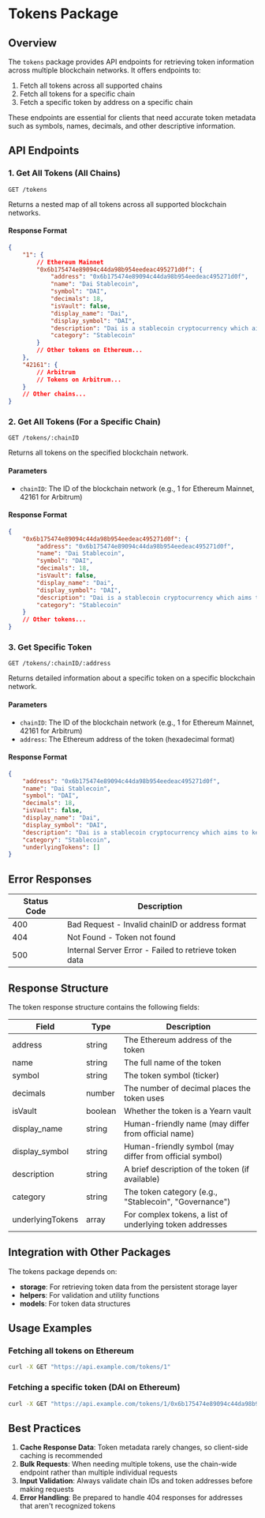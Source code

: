 # Tokens Package

## Overview

The `tokens` package provides API endpoints for retrieving token information across multiple blockchain networks. It offers endpoints to:

1. Fetch all tokens across all supported chains
2. Fetch all tokens for a specific chain
3. Fetch a specific token by address on a specific chain

These endpoints are essential for clients that need accurate token metadata such as symbols, names, decimals, and other descriptive information.

## API Endpoints

### 1. Get All Tokens (All Chains)

```
GET /tokens
```

Returns a nested map of all tokens across all supported blockchain networks.

#### Response Format

```json
{
	"1": {
		// Ethereum Mainnet
		"0x6b175474e89094c44da98b954eedeac495271d0f": {
			"address": "0x6b175474e89094c44da98b954eedeac495271d0f",
			"name": "Dai Stablecoin",
			"symbol": "DAI",
			"decimals": 18,
			"isVault": false,
			"display_name": "Dai",
			"display_symbol": "DAI",
			"description": "Dai is a stablecoin cryptocurrency which aims to keep its value as close to one United States dollar as possible through an automated system of smart contracts on the Ethereum blockchain",
			"category": "Stablecoin"
		}
		// Other tokens on Ethereum...
	},
	"42161": {
		// Arbitrum
		// Tokens on Arbitrum...
	}
	// Other chains...
}
```

### 2. Get All Tokens (For a Specific Chain)

```
GET /tokens/:chainID
```

Returns all tokens on the specified blockchain network.

#### Parameters

- `chainID`: The ID of the blockchain network (e.g., 1 for Ethereum Mainnet, 42161 for Arbitrum)

#### Response Format

```json
{
	"0x6b175474e89094c44da98b954eedeac495271d0f": {
		"address": "0x6b175474e89094c44da98b954eedeac495271d0f",
		"name": "Dai Stablecoin",
		"symbol": "DAI",
		"decimals": 18,
		"isVault": false,
		"display_name": "Dai",
		"display_symbol": "DAI",
		"description": "Dai is a stablecoin cryptocurrency which aims to keep its value as close to one United States dollar as possible through an automated system of smart contracts on the Ethereum blockchain",
		"category": "Stablecoin"
	}
	// Other tokens...
}
```

### 3. Get Specific Token

```
GET /tokens/:chainID/:address
```

Returns detailed information about a specific token on a specific blockchain network.

#### Parameters

- `chainID`: The ID of the blockchain network (e.g., 1 for Ethereum Mainnet, 42161 for Arbitrum)
- `address`: The Ethereum address of the token (hexadecimal format)

#### Response Format

```json
{
	"address": "0x6b175474e89094c44da98b954eedeac495271d0f",
	"name": "Dai Stablecoin",
	"symbol": "DAI",
	"decimals": 18,
	"isVault": false,
	"display_name": "Dai",
	"display_symbol": "DAI",
	"description": "Dai is a stablecoin cryptocurrency which aims to keep its value as close to one United States dollar as possible through an automated system of smart contracts on the Ethereum blockchain",
	"category": "Stablecoin",
	"underlyingTokens": []
}
```

## Error Responses

| Status Code | Description                                           |
| ----------- | ----------------------------------------------------- |
| 400         | Bad Request - Invalid chainID or address format       |
| 404         | Not Found - Token not found                           |
| 500         | Internal Server Error - Failed to retrieve token data |

## Response Structure

The token response structure contains the following fields:

| Field            | Type    | Description                                              |
| ---------------- | ------- | -------------------------------------------------------- |
| address          | string  | The Ethereum address of the token                        |
| name             | string  | The full name of the token                               |
| symbol           | string  | The token symbol (ticker)                                |
| decimals         | number  | The number of decimal places the token uses              |
| isVault          | boolean | Whether the token is a Yearn vault                       |
| display_name     | string  | Human-friendly name (may differ from official name)      |
| display_symbol   | string  | Human-friendly symbol (may differ from official symbol)  |
| description      | string  | A brief description of the token (if available)          |
| category         | string  | The token category (e.g., "Stablecoin", "Governance")    |
| underlyingTokens | array   | For complex tokens, a list of underlying token addresses |

## Integration with Other Packages

The tokens package depends on:

- **storage**: For retrieving token data from the persistent storage layer
- **helpers**: For validation and utility functions
- **models**: For token data structures

## Usage Examples

### Fetching all tokens on Ethereum

```bash
curl -X GET "https://api.example.com/tokens/1"
```

### Fetching a specific token (DAI on Ethereum)

```bash
curl -X GET "https://api.example.com/tokens/1/0x6b175474e89094c44da98b954eedeac495271d0f"
```

## Best Practices

1. **Cache Response Data**: Token metadata rarely changes, so client-side caching is recommended
2. **Bulk Requests**: When needing multiple tokens, use the chain-wide endpoint rather than multiple individual requests
3. **Input Validation**: Always validate chain IDs and token addresses before making requests
4. **Error Handling**: Be prepared to handle 404 responses for addresses that aren't recognized tokens
